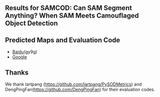 ## Results for SAMCOD: Can SAM Segment Anything? When SAM Meets Camouflaged Object Detection

## Predicted Maps and Evaluation Code
- [Baidu](https://pan.baidu.com/s/1BRwliCkJpDsmJcS1MVjMng?pwd=gy9g)(gy9g)
- [Google](https://drive.google.com/file/d/1wV1oI2jzK2-qv_Py8dCeVJ9EKWjpHB1W/view?usp=share_link)

## Thanks
We thank lartpang (https://github.com/lartpang/PySODMetrics) and DengPingFan(https://github.com/DengPingFan) for their evaluation codes.
